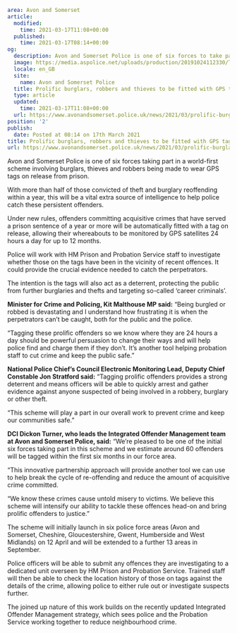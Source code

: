 ```yaml
area: Avon and Somerset
article:
  modified:
    time: 2021-03-17T11:08+00:00
  published:
    time: 2021-03-17T08:14+00:00
og:
  description: Avon and Somerset Police is one of six forces to take part in the world-first scheme.
  image: https://media.aspolice.net/uploads/production/20191024112330/Twitter-ASPolice-Crest-on-Black-Image-Post-728x409px.jpg
  locale: en_GB
  site:
    name: Avon and Somerset Police
  title: Prolific burglars, robbers and thieves to be fitted with GPS tags in Avon and Somerset | Avon and Somerset Police
  type: article
  updated:
    time: 2021-03-17T11:08+00:00
  url: https://www.avonandsomerset.police.uk/news/2021/03/prolific-burglars-robbers-and-thieves-to-be-fitted-with-gps-tags-in-avon-and-somerset/
position: '2'
publish:
  date: Posted at 08:14 on 17th March 2021
title: Prolific burglars, robbers and thieves to be fitted with GPS tags in Avon and Somerset | Avon and Somerset Police
url: https://www.avonandsomerset.police.uk/news/2021/03/prolific-burglars-robbers-and-thieves-to-be-fitted-with-gps-tags-in-avon-and-somerset/
```

Avon and Somerset Police is one of six forces taking part in a world-first scheme involving burglars, thieves and robbers being made to wear GPS tags on release from prison.

With more than half of those convicted of theft and burglary reoffending within a year, this will be a vital extra source of intelligence to help police catch these persistent offenders.

Under new rules, offenders committing acquisitive crimes that have served a prison sentence of a year or more will be automatically fitted with a tag on release, allowing their whereabouts to be monitored by GPS satellites 24 hours a day for up to 12 months.

Police will work with HM Prison and Probation Service staff to investigate whether those on the tags have been in the vicinity of recent offences. It could provide the crucial evidence needed to catch the perpetrators.

The intention is the tags will also act as a deterrent, protecting the public from further burglaries and thefts and targeting so-called ‘career criminals’.

**Minister for Crime and Policing, Kit Malthouse MP said:** “Being burgled or robbed is devastating and I understand how frustrating it is when the perpetrators can’t be caught, both for the public and the police.

“Tagging these prolific offenders so we know where they are 24 hours a day should be powerful persuasion to change their ways and will help police find and charge them if they don’t. It’s another tool helping probation staff to cut crime and keep the public safe.”

**National Police Chief’s Council Electronic Monitoring Lead, Deputy Chief Constable Jon Stratford said:** “Tagging prolific offenders provides a strong deterrent and means officers will be able to quickly arrest and gather evidence against anyone suspected of being involved in a robbery, burglary or other theft.

“This scheme will play a part in our overall work to prevent crime and keep our communities safe.”

**DCI Dickon Turner, who leads the Integrated Offender Management team at Avon and Somerset Police, said:** “We’re pleased to be one of the initial six forces taking part in this scheme and we estimate around 60 offenders will be tagged within the first six months in our force area.

“This innovative partnership approach will provide another tool we can use to help break the cycle of re-offending and reduce the amount of acquisitive crime committed.

“We know these crimes cause untold misery to victims. We believe this scheme will intensify our ability to tackle these offences head-on and bring prolific offenders to justice.”

The scheme will initially launch in six police force areas (Avon and Somerset, Cheshire, Gloucestershire, Gwent, Humberside and West Midlands) on 12 April and will be extended to a further 13 areas in September.

Police officers will be able to submit any offences they are investigating to a dedicated unit overseen by HM Prison and Probation Service. Trained staff will then be able to check the location history of those on tags against the details of the crime, allowing police to either rule out or investigate suspects further.

The joined up nature of this work builds on the recently updated Integrated Offender Management strategy, which sees police and the Probation Service working together to reduce neighbourhood crime.
